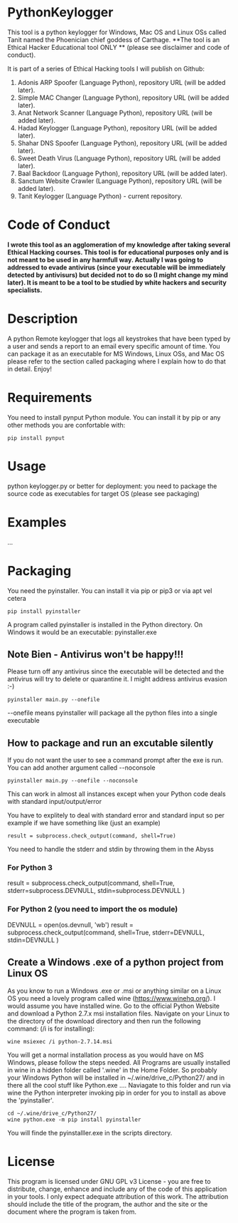 # PythonKeylogger
This tool is a python keylogger for Windows, Mac OS and Linux OSs called Tanit named the Phoenician chief goddess of Carthage. 
**The tool is an Ethical Hacker Educational tool ONLY **  (please see disclaimer and code of conduct). 

It is part of a series of Ethical Hacking tools I will publish on Github:
1. Adonis ARP Spoofer (Language Python), repository URL (will be added later).
2. Simple MAC Changer (Language Python), repository URL (will be added later).
3. Anat Network Scanner (Language Python), repository URL (will be added later).
4. Hadad Keylogger (Language Python), repository URL (will be added later).
5. Shahar DNS Spoofer (Language Python), repository URL (will be added later).
6. Sweet Death Virus (Language Python), repository URL (will be added later).
7. Baal Backdoor (Language Python), repository URL (will be added later).
8. Sanctum Website Crawler (Language Python), repository URL (will be added later).
9. Tanit Keylogger (Language Python) - current repository.


# Code of Conduct
**I wrote this tool as an agglomeration of my knowledge after taking several Ethical Hacking courses. This tool is for educational purposes only and is not meant to be used in any harmfull way. Actually I was going to addressed to evade antivirus (since your executable will be immediately detected by antivisurs) but decided not to do so (I might change my mind later).  It is meant to be a tool to be studied by white hackers and security specialists.**

# Description
A python Remote keylogger that logs all keystrokes that have been typed by a user and sends a report to an email every specific amount of time. You can package it as an executable for MS Windows, Linux OSs, and Mac OS please refer to the section called packaging where I explain how to do that in detail. Enjoy!

# Requirements
You need to install pynput Python module. You can install it by pip or any other methods you are confortable with:
```
pip install pynput
```

# Usage 
python keylogger.py  or better for deployment: you need to package the source code as executables for target OS (please see packaging)

# Examples 
...

# Packaging
You need the pyinstaller. You can install it via pip or pip3 or via apt vel cetera
```
pip install pyinstaller
```

A program called pyinstaller is installed in the Python directory. On Windows it would be an executable: pyinstaller.exe

## Note Bien - Antivirus won't be happy!!!

Please turn off any antivirus since the executable will be detected and the antivirus will try to delete or quarantine it. I might address antivirus evasion :-)

```
pyinstaller main.py --onefile
```
--onefile means  pyinstaller will package all the python files into a single executable

## How to package and run an excutable silently
If you do not want the user to see a command prompt after the exe is run. You can add another argument called
--noconsole

```
pyinstaller main.py --onefile --noconsole
```

This can work in almost all instances except when your Python code deals with standard input/output/error 

You have to explitely to deal with standard error and standard input so per example if we have something like (just an example)
```
result = subprocess.check_output(command, shell=True)
```

You need to handle the stderr and stdin by throwing them in the Abyss

### For Python 3
result = subprocess.check_output(command, shell=True, stderr=subprocess.DEVNULL, stdin=subprocess.DEVNULL )

### For Python 2 (you need to import the os module)
DEVNULL = open(os.devnull, 'wb')
result = subprocess.check_output(command, shell=True, stderr=DEVNULL, stdin=DEVNULL )

## Create a Windows .exe of a python project from Linux OS
As you know to run a Windows .exe or .msi or anything similar on a Linux OS you need a lovely program called wine (https://www.winehq.org/). I would assume you have installed wine. Go to the official Python Website and download a Python 2.7.x msi installation files. Navigate on your Linux to the directory of the download directory and then run the following command: (/i is for installing):
```
wine msiexec /i python-2.7.14.msi
```
You will get a normal installation process as you would have on MS Windows, please follow the steps needed. All Programs are usually installed in wine in a hidden folder called '.wine' in the Home Folder. So probably your Windows Python will be 
installed in ~/.wine/drive_c/Python27/ and in there all the cool stuff like Python.exe .... Naviagate to this folder and run via wine the Python interpreter invoking pip in order for you to install as above the 'pyinstaller'.
```
cd ~/.wine/drive_c/Python27/
wine python.exe -m pip install pyinstaller
```
You will finde the pyinstalller.exe in the scripts directory.

# License
This program is licensed under GNU GPL v3 License - you are free to distribute, change, enhance and include any of the code of this application in your tools. I only expect adequate attribution of this work. The attribution should include the title of the program, the author and the site or the document where the program is taken from.

